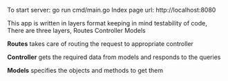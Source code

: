 To start server: go run cmd/main.go
Index page url: http://localhost:8080

This app is written in layers format keeping in mind testability of code, 
There are three layers, 
    Routes
    Controller
    Models
    
**Routes** takes care of routing the request to appropriate controller

**Controller** gets the required data from models and responds to the queries

**Models** specifies the objects and methods to get them


  
